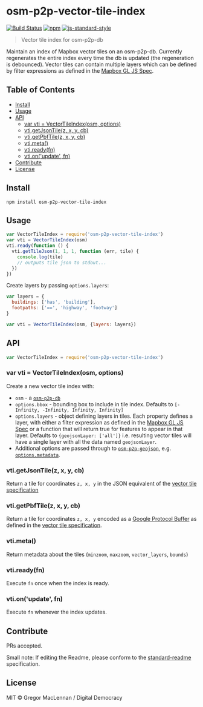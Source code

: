# osm-p2p-vector-tile-index

[![Build Status](https://img.shields.io/travis/digidem/osm-p2p-vector-tile-index.svg)](https://travis-ci.org/digidem/osm-p2p-vector-tile-index)
[![npm](https://img.shields.io/npm/v/osm-p2p-vector-tile-index.svg)](https://www.npmjs.com/package/osm-p2p-vector-tile-index)
[![js-standard-style](https://img.shields.io/badge/code%20style-standard-brightgreen.svg?maxAge=2592000)](http://standardjs.com/)

> Vector tile index for osm-p2p-db

Maintain an index of Mapbox vector tiles on an osm-p2p-db. Currently regenerates the entire index every time the db is updated (the regeneration is debounced). Vector tiles can contain multiple layers which can be defined by filter expressions as defined in the [Mapbox GL JS Spec](https://www.mapbox.com/mapbox-gl-style-spec/#types-filter).

## Table of Contents

<!-- MarkdownTOC depth=3 -->

- [Install](#install)
- [Usage](#usage)
- [API](#api)
  - [var vti = VectorTileIndex\(osm, options\)](#var-vti--vectortileindexosm-options)
  - [vti.getJsonTile\(z, x, y, cb\)](#vtigetjsontilez-x-y-cb)
  - [vti.getPbfTile\(z, x, y, cb\)](#vtigetpbftilez-x-y-cb)
  - [vti.meta\(\)](#vtimeta)
  - [vti.ready\(fn\)](#vtireadyfn)
  - [vti.on\('update', fn\)](#vtionupdate-fn)
- [Contribute](#contribute)
- [License](#license)

<!-- /MarkdownTOC -->

## Install

```
npm install osm-p2p-vector-tile-index
```

## Usage

```js
var VectorTileIndex = require('osm-p2p-vector-tile-index')
var vti = VectorTileIndex(osm)
vti.ready(function () {
  vti.getTileJson(1, 1, 1, function (err, tile) {
    console.log(tile)
    // outputs tile json to stdout...
  })
})
```

Create layers by passing `options.layers`:

```js
var layers = {
  buildings: ['has', 'building'],
  footpaths: ['==', 'highway', 'footway']
}

var vti = VectorTileIndex(osm, {layers: layers})
```

## API

```js
var VectorTileIndex = require('osm-p2p-vector-tile-index')
```

### var vti = VectorTileIndex(osm, options)

Create a new vector tile index with:

- `osm` - a [`osm-p2p-db`](https://github.com/digidem/osm-p2p-db)
- `options.bbox` - bounding box to include in tile index. Defaults to `[-Infinity, -Infinity, Infinity, Infinity]`
- `options.layers` - object defining layers in tiles. Each property defines a layer, with either a filter expression as defined in the [Mapbox GL JS Spec](https://www.mapbox.com/mapbox-gl-style-spec/#types-filter) or a function that will return true for features to appear in that layer. Defaults to `{geojsonLayer: ['all']}` i.e. resulting vector tiles will have a single layer with all the data named `geojsonLayer`.
- Additional options are passed through to [`osm-p2p-geojson`](https://github.com/digidem/osm-p2p-geojson), e.g. [`options.metadata`](https://github.com/digidem/osm-p2p-geojson#api).

### vti.getJsonTile(z, x, y, cb)

Return a tile for coordinates `z, x, y` in the JSON equivalent of the [vector tile specification](https://github.com/mapbox/vector-tile-spec/)

### vti.getPbfTile(z, x, y, cb)

Return a tile for coordinates `z, x, y` encoded as a [Google Protocol Buffer](https://developers.google.com/protocol-buffers/) as defined in the [vector tile specification](https://github.com/mapbox/vector-tile-spec/).

### vti.meta()

Return metadata about the tiles (`minzoom`, `maxzoom`, `vector_layers`, `bounds`)

### vti.ready(fn)

Execute `fn` once when the index is ready.

### vti.on('update', fn)

Execute `fn` whenever the index updates.

## Contribute

PRs accepted.

Small note: If editing the Readme, please conform to the [standard-readme](https://github.com/RichardLitt/standard-readme) specification.

## License

MIT © Gregor MacLennan / Digital Democracy
